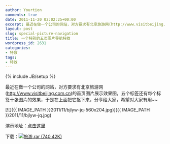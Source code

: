 ```yaml
---
author: Yourtion
comments: true
date: 2011-11-20 02:02:25+00:00
excerpt: 最近在做一个公司的网站，对方要求有北京旅游网(http://www.visitbeijing.com.cn)的首页图片展示效果图，五个标签还有每个标签十张图片的效果，于是在上面把它抠下来，分享给大家，希望对大家有用~~
layout: post
slug: special-picture-navigation
title: 一个特别的五页图片导航特效
wordpress_id: 2631
categories:
- 特效
tags:
- 特效
---
```

{% include JB/setup %}

最近在做一个公司的网站，对方要求有北京旅游网(http://www.visitbeijing.com.cn)的首页图片展示效果图，五个标签还有每个标签十张图片的效果，于是在上面把它抠下来，分享给大家，希望对大家有用~~

[![]({{ IMAGE_PATH }}2011/11/bjlyw-jq-560x204.jpg)]({{ IMAGE_PATH }}2011/11/bjlyw-jq.jpg)

演示地址：[点击这里](http://demo.yourtion.com/jquery/bjlyw/)

下载：[![旅游.rar (740.42K)](/wp-includes/images/dbank.jpg)](http://dl.dbank.com/c0o3w1a4zx)
